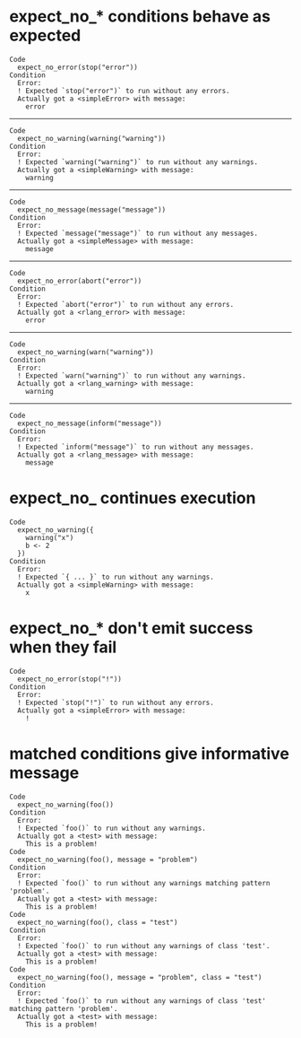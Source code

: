 # expect_no_* conditions behave as expected

    Code
      expect_no_error(stop("error"))
    Condition
      Error:
      ! Expected `stop("error")` to run without any errors.
      Actually got a <simpleError> with message:
        error

---

    Code
      expect_no_warning(warning("warning"))
    Condition
      Error:
      ! Expected `warning("warning")` to run without any warnings.
      Actually got a <simpleWarning> with message:
        warning

---

    Code
      expect_no_message(message("message"))
    Condition
      Error:
      ! Expected `message("message")` to run without any messages.
      Actually got a <simpleMessage> with message:
        message
        

---

    Code
      expect_no_error(abort("error"))
    Condition
      Error:
      ! Expected `abort("error")` to run without any errors.
      Actually got a <rlang_error> with message:
        error

---

    Code
      expect_no_warning(warn("warning"))
    Condition
      Error:
      ! Expected `warn("warning")` to run without any warnings.
      Actually got a <rlang_warning> with message:
        warning

---

    Code
      expect_no_message(inform("message"))
    Condition
      Error:
      ! Expected `inform("message")` to run without any messages.
      Actually got a <rlang_message> with message:
        message

# expect_no_ continues execution

    Code
      expect_no_warning({
        warning("x")
        b <- 2
      })
    Condition
      Error:
      ! Expected `{ ... }` to run without any warnings.
      Actually got a <simpleWarning> with message:
        x

# expect_no_* don't emit success when they fail

    Code
      expect_no_error(stop("!"))
    Condition
      Error:
      ! Expected `stop("!")` to run without any errors.
      Actually got a <simpleError> with message:
        !

# matched conditions give informative message

    Code
      expect_no_warning(foo())
    Condition
      Error:
      ! Expected `foo()` to run without any warnings.
      Actually got a <test> with message:
        This is a problem!
    Code
      expect_no_warning(foo(), message = "problem")
    Condition
      Error:
      ! Expected `foo()` to run without any warnings matching pattern 'problem'.
      Actually got a <test> with message:
        This is a problem!
    Code
      expect_no_warning(foo(), class = "test")
    Condition
      Error:
      ! Expected `foo()` to run without any warnings of class 'test'.
      Actually got a <test> with message:
        This is a problem!
    Code
      expect_no_warning(foo(), message = "problem", class = "test")
    Condition
      Error:
      ! Expected `foo()` to run without any warnings of class 'test' matching pattern 'problem'.
      Actually got a <test> with message:
        This is a problem!

